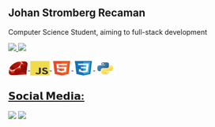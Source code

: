 ## Johan Stromberg Recaman
Computer Science Student, aiming to full-stack development
 <div>
  <a href="https://github.com/johanrecaman">
  <img height="180em" src="https://github-readme-stats.vercel.app/api?username=johanrecaman&show_icons=true&theme=tokyonight&include_all_commits=true&count_private=true"/>
  <img height="180em" src="https://github-readme-stats.vercel.app/api/top-langs/?username=johanrecaman&hide=html,css,dart,dockerfile&exclude_repo=core-i6-group&layout=compact&langs_count=6&theme=tokyonight"/>
<div style="display: inline_block"><br>
 <img align="center" alt="Logzin-Ruby" height="30" width="40" src="https://raw.githubusercontent.com/devicons/devicon/master/icons/ruby/ruby-original.svg">
 <img align="center" alt="Logzin-javascrip" height="30" width="40" src="https://raw.githubusercontent.com/devicons/devicon/master/icons/javascript/javascript-original.svg">
  <img align="center" alt="Logzin-Html5" height="30" width="40" src="https://raw.githubusercontent.com/devicons/devicon/master/icons/html5/html5-original.svg">
  <img align="center" alt="Logzin-css" height="30" width="40" src="https://raw.githubusercontent.com/devicons/devicon/master/icons/css3/css3-original.svg">
  <img align="center" alt="Logzin-Pythonr" height="30" width="40" src="https://raw.githubusercontent.com/devicons/devicon/master/icons/python/python-original.svg">
</div>
    
 
  <div>
   <h2>𝗦𝗼𝗰𝗶𝗮𝗹 𝗠𝗲𝗱𝗶𝗮:</h2>
  <a href="https://instagram.com/_johanrecaman_" target="_blank"><img src="https://img.shields.io/badge/-Instagram-%23E4405F?style=for-the-badge&logo=instagram&logoColor=white" target="_blank"></a>
    <a href="https://twitter.com/_johanrecaman_" target="_blank"><img src="https://img.shields.io/badge/Twitter-1DA1F2?style=for-the-badge&logo=twitter&logoColor=white" target="_blank"></a>
    </p>
    
</div>
